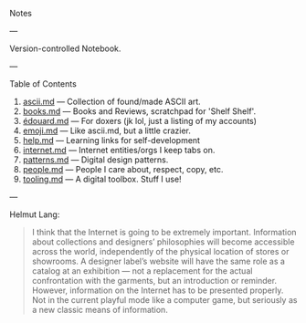 Notes

—

Version-controlled Notebook.

—

Table of Contents

1. [ascii.md](https://github.com/edouerd/notes/blob/gh-pages/ascii.md) — Collection of found/made ASCII art.
2. [books.md](https://github.com/edouerd/notes/blob/gh-pages/books.md) — Books and Reviews, scratchpad for 'Shelf Shelf'.
3. [édouard.md](https://github.com/edouerd/notes/blob/gh-pages/edouard.md) — For doxers (jk lol, just a listing of my accounts)
4. [emoji.md](https://github.com/edouerd/notes/blob/gh-pages/emoji.md) — Like ascii.md, but a little crazier.
5. [help.md](https://github.com/edouerd/notes/blob/gh-pages/help.md) — Learning links for self-development
6. [internet.md](https://github.com/edouerd/notes/blob/gh-pages/internet.md) — Internet entities/orgs I keep tabs on.
7. [patterns.md](https://github.com/edouerd/notes/blob/gh-pages/patterns.md) — Digital design patterns.
8. [people.md](https://github.com/edouerd/notes/blob/gh-pages/people.md) — People I care about, respect, copy, etc.
9. [tooling.md](https://github.com/edouerd/notes/blob/gh-pages/tooling.md) — A digital toolbox. Stuff I use!

—

Helmut Lang:

> I think that the Internet is going to be extremely important. Information about collections and designers’ philosophies will become accessible across the world, independently of the physical location of stores or showrooms. A designer label’s website will have the same role as a catalog at an exhibition — not a replacement for the actual confrontation with the garments, but an introduction or reminder. However, information on the Internet has to be presented properly. Not in the current playful mode like a computer game, but seriously as a new classic means of information.
